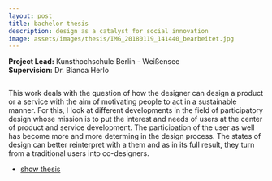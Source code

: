 ```yaml
---
layout: post
title: bachelor thesis
description: design as a catalyst for social innovation
image: assets/images/thesis/IMG_20180119_141440_bearbeitet.jpg
---
```

**Project Lead:** Kunsthochschule Berlin - Weißensee<br />
**Supervision:** Dr. Bianca Herlo<br />

<div class="row">
    <div class="6u 12u$(small)">
        <span class="image fit"><img src="{{ site.url | absolute_path}}/assets/images/thesis/IMG_20180119_141711.jpg" alt="" /></span>
</div>
<div class="6u 12u$(small)">
        <p>This work deals with the question of how the designer can design a product or a service with the aim of motivating people to act in a sustainable manner. For this, I look at different developments in the field of participatory design whose mission is to put the interest and needs of users at the center of product and service development. The participation of the user as well has become more and more determing in the design process. The states of design can better reinterpret with a them and as in its full result, they turn from a traditional users into co-designers. </p>
        <ul class="actions">
            <li><a href="{{ site.url | absolute_path}}/assets/downloads/Christine_Hausen_Ansichtsexemplar.pdf" target="_blank"
                    class="button small">show thesis</a></li>
        </ul>
</div>





